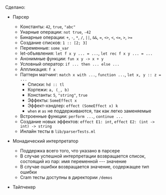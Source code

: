 Сделано:

* Парсер
    * Константы: ```42```, ```true```, ```"abc"```
    * Унарные операции: ```not true```, ```-42```
    * Бинарные операции: ```+```, ```-```, ```*```, ```/```, ```||```, ```&&```, ```=```, ```<>```, ```<```, ```<=```, ```>```, ```>=```
    * Создание списков: ```1 :: [2; 3]```
    * Переменные: ```some_var```
    * let-объявления: ```let f x y ... = ...```, ```let rec f x y ... = ...```
    * Анонимные функции: ```fun x y -> x + y```
    * Условный оператор: ```if ... then ... else ...```
    * Аппликация: ```f x```
    * Паттерн матчинг: ```match x with ...```, ```function ...```, ```let x, y :: z = ...```
        * Списки: ```hd :: tl```
        * Кортежи: ```a, (_, b)```
        * Константы: ```5```, ```"string"```, ```true```
        * Эффекты: ```SomeEffect x```
        * Эффект-хэндлер: ```effect (SomeEffect x) k```
        * ```when``` и ```as``` не поддерживаются, так как легко заменяемые
    * Встроенные функции: ```perform ...```, ```continue ...```
    * Создание новых эффектов: ```effect E1: int```, ```effect E2: (int -> int) -> string```
    * Инлайн тесты в ```lib/parserTests.ml```

* Монадический интерпретатор

    * Поддержка всего того, что указано в парсере
    * В случае успешной интерпретации возвращается список, состоящий из пар: имя переменной --- значение
    * В случае ошибки возвращается значение, содержащее тип ошибки
    * Cram тесты доступны в директории ```/demos```

* Тайпчекер
